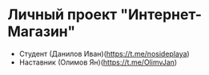 # Личный проект "Интернет-Магазин"

* Студент (Данилов Иван)(https://t.me/nosideplaya)
* Наставник (Олимов Ян)(https://t.me/OlimvJan)
